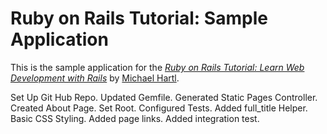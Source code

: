 # Ruby on Rails Tutorial: Sample Application

This is the sample application for the 
[*Ruby on Rails Tutorial:
Learn Web Development with Rails*](http://www.railstutorial.org/)
by [Michael Hartl](http://www.michaelhartl.com/).

Set Up Git Hub Repo.
Updated Gemfile.
Generated Static Pages Controller.
Created About Page.
Set Root.
Configured Tests.
Added full_title Helper.
Basic CSS Styling.
Added page links.
Added integration test.

